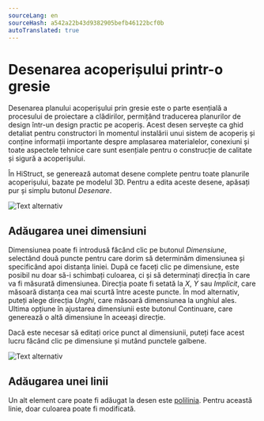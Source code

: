 ```yaml
---
sourceLang: en
sourceHash: a542a22b43d9382905befb46122bcf0b
autoTranslated: true
---
```



# Desenarea acoperișului printr-o gresie
Desenarea planului acoperișului prin gresie este o parte esențială a procesului de proiectare a clădirilor, permițând traducerea planurilor de design într-un design practic pe acoperiș. Acest desen servește ca ghid detaliat pentru constructori în momentul instalării unui sistem de acoperiș și conține informații importante despre amplasarea materialelor, conexiuni și toate aspectele tehnice care sunt esențiale pentru o construcție de calitate și sigură a acoperișului.

În HiStruct, se generează automat desene complete pentru toate planurile acoperișului, bazate pe modelul 3D. Pentru a edita aceste desene, apăsați pur și simplu butonul *Desenare*.


![Text alternativ](img/drawingsRoofTilling.png)

## Adăugarea unei dimensiuni

Dimensiunea poate fi introdusă făcând clic pe butonul *Dimensiune*, selectând două puncte pentru care dorim să determinăm dimensiunea și specificând apoi distanța liniei. După ce faceți clic pe dimensiune, este posibil nu doar să-i schimbați culoarea, ci și să determinați direcția în care va fi măsurată dimensiunea. Direcția poate fi setată la *X*, *Y* sau *Implicit*, care măsoară distanța cea mai scurtă între aceste puncte. În mod alternativ, puteți alege direcția *Unghi*, care măsoară dimensiunea la unghiul ales. Ultima opțiune în ajustarea dimensiunii este butonul Continuare, care generează o altă dimensiune în aceeași direcție.

Dacă este necesar să editați orice punct al dimensiunii, puteți face acest lucru făcând clic pe dimensiune și mutând punctele galbene.

![Text alternativ](img/drawingsDimensionsProperties.png)

## Adăugarea unei linii

Un alt element care poate fi adăugat la desen este [polilinia](polylineInput.md). Pentru această linie, doar culoarea poate fi modificată.